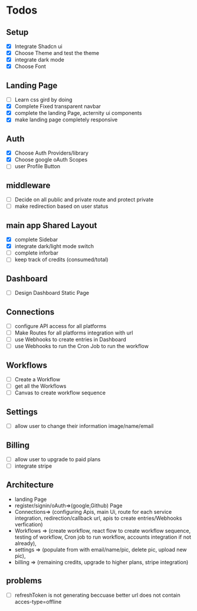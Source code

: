 # Todos

## Setup

- [x] Integrate Shadcn ui
- [x] Choose Theme and test the theme
- [x] integrate dark mode
- [x] Choose Font

## Landing Page

- [ ] Learn css gird by doing
- [x] Complete Fixed transparent navbar
- [x] complete the landing Page, acternity ui components
- [x] make landing page completely responsive

## Auth

- [x] Choose Auth Providers/library
- [x] Choose google oAuth Scopes
- [ ] user Profile Button

## middleware

- [ ] Decide on all public and private route and protect private
- [ ] make redirection based on user status

## main app Shared Layout

- [x] complete Sidebar
- [x] integrate dark/light mode switch
- [ ] complete inforbar
- [ ] keep track of credits (consumed/total)

## Dashboard

- [ ] Design Dashboard Static Page

## Connections

- [ ] configure API access for all platforms
- [ ] Make Routes for all platforms integration with url
- [ ] use Webhooks to create entries in Dashboard
- [ ] use Webhooks to run the Cron Job to run the workflow

## Workflows

- [ ] Create a Workflow
- [ ] get all the Workflows
- [ ] Canvas to create workflow sequence

## Settings

- [ ] allow user to change their information image/name/email

## Billing

- [ ] allow user to upgrade to paid plans
- [ ] integrate stripe

## Architecture

- landing Page
- register/signin/oAuth=>(google,Github) Page
- Connections=> (configuring Apis, main Ui, route for each service integration, redirection/callback url, apis to create entries/Webhooks verfication)
- Workflows => (create workflow, react flow to create workflow sequence, testing of workflow, Cron job to run workflow, accounts integration if not already),
- settings => (populate from with email/name/pic, delete pic, upload new pic),
- billing => (remaining credits, upgrade to higher plans, stripe integration)

## problems

- [ ] refreshToken is not generating beccuase better url does not contain acces-type=offline
